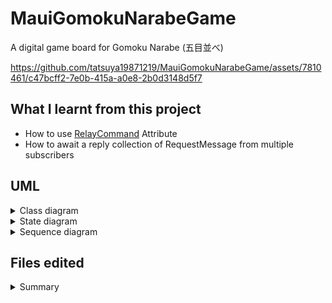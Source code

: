 # MauiGomokuNarabeGame
A digital game board for Gomoku Narabe (五目並べ)

https://github.com/tatsuya19871219/MauiGomokuNarabeGame/assets/7810461/c47bcff2-7e0b-415a-a0e8-2b0d3148d5f7

## What I learnt from this project

- How to use [RelayCommand](https://learn.microsoft.com/en-us/dotnet/communitytoolkit/mvvm/generators/relaycommand) Attribute
- How to await a reply collection of RequestMessage from multiple subscribers

## UML
<details>

<summary>Class diagram</summary>

![Calss diagram](./uml/GomokuNarabe.png)

</details>

<details>

<summary>State diagram</summary>

![State diagram](./uml/AppState.png)

</details>

<details>

<summary>Sequence diagram</summary>

![Sequence diagram](./uml/SequenceDiagram.png)

</details>

## Files edited

<details>

<summary>Summary</summary>

 - Helpers/
     - [ConditionalAction.cs](./Helpers/ConditionalAction.cs)
     - [OnceAtATimeAction.cs](./Helpers/OnceAtATimeAction.cs)
 - Messages/
     - [ClearFieldRequestMessage.cs](./Messages/ClearFieldRequestMessage.cs)
     - [FillPoolRequestMessage.cs](./Messages/FillPoolRequestMessage.cs)
     - [InitializedMessage.cs](./Messages/InitializedMessage.cs)
     - [InitializingMessage.cs](./Messages/InitializingMessage.cs)
     - [InsertCoinRequestMessage.cs](./Messages/InsertCoinRequestMessage.cs)
     - [LaneSelectorEnableMessage.cs](./Messages/LaneSelectorEnableMessage.cs)
     - [LaneSelectorVisibleMessage.cs](./Messages/LaneSelectorVisibleMessage.cs)
     - [PopCoinRequestMessage.cs](./Messages/PopCoinRequestMessage.cs)
 - Models/
     - [Coin.cs](./Models/Coin.cs)
     - [Lane.cs](./Models/Lane.cs)
 - Views/
     - [CoinImage.cs](./Views/CoinImage.cs)
     - [CoinPool.xaml](./Views/CoinPool.xaml)
     - [CoinPool.xaml.cs](./Views/CoinPool.xaml.cs)
     - [GameField.xaml](./Views/GameField.xaml)
     - [GameField.xaml.cs](./Views/GameField.xaml.cs)
     - [LaneSelector.xaml](./Views/LaneSelector.xaml)
     - [LaneSelector.xaml.cs](./Views/LaneSelector.xaml.cs)
 - [DoublesToSizeConverter.cs](./DoublesToSizeConverter.cs)
 - [GomokuNarabe.cs](./GomokuNarabe.cs)
 - [GomokuNarabeViewModel.cs](./GomokuNarabeViewModel.cs)
 - [MainPage.xaml](./MainPage.xaml)
 - [MainPage.xaml.cs](./MainPage.xaml.cs)

</datilas>
